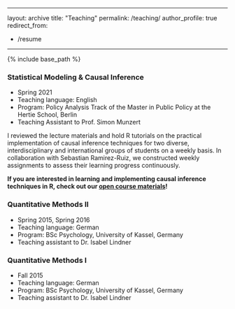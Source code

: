 
---
layout: archive
title: "Teaching"
permalink: /teaching/
author_profile: true
redirect_from:
  - /resume
---

{% include base_path %}



### Statistical Modeling & Causal Inference

* Spring 2021
* Teaching language: English
* Program: Policy Analysis Track of the Master in Public Policy at the Hertie School, Berlin
* Teaching Assistant to Prof. Simon Munzert

I reviewed the lecture materials and hold R tutorials on the practical implementation of causal inference techniques for two diverse, interdisciplinary and international groups of students on a weekly basis. In collaboration with Sebastian Ramirez-Ruiz, we constructed weekly assignments to assess their learning progress continuously.

**If you are interested in learning and implementing causal inference techniques in R, check out our 
[open course materials](https://arxiv.org/abs/2102.06516)!**


### Quantitative Methods II

* Spring 2015, Spring 2016
* Teaching language: German
* Program: BSc Psychology, University of Kassel, Germany
* Teaching assistant to Dr. Isabel Lindner

### Quantitative Methods I

* Fall 2015
* Teaching language: German
* Program: BSc Psychology, University of Kassel, Germany
* Teaching assistant to Dr. Isabel Lindner
